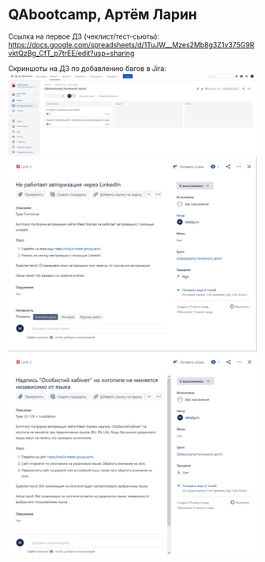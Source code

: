 # QAbootcamp, Артём Ларин

Ссылка на первое ДЗ (чеклист/тест-сьюты): https://docs.google.com/spreadsheets/d/1TuJW__Mzes2Mb8g3Z1v375G9RvktQzBg_CfT_p7trEE/edit?usp=sharing

Скриншоты на ДЗ по добавлению багов в Jira:
![Доска спринта](https://raw.githubusercontent.com/ImWildSpirit/QAbootcamp/master/Screenshots/JIRA%20desk.jpg)
![Баг №1](https://raw.githubusercontent.com/ImWildSpirit/QAbootcamp/master/Screenshots/JIRA%20bug1.jpg)
![Баг №2](https://raw.githubusercontent.com/ImWildSpirit/QAbootcamp/master/Screenshots/JIRA%20bug2.jpg)
